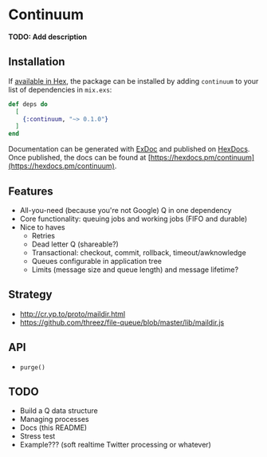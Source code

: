 # Continuum

**TODO: Add description**

## Installation

If [available in Hex](https://hex.pm/docs/publish), the package can be installed
by adding `continuum` to your list of dependencies in `mix.exs`:

```elixir
def deps do
  [
    {:continuum, "~> 0.1.0"}
  ]
end
```

Documentation can be generated with [ExDoc](https://github.com/elixir-lang/ex_doc)
and published on [HexDocs](https://hexdocs.pm). Once published, the docs can
be found at [https://hexdocs.pm/continuum](https://hexdocs.pm/continuum).

## Features

* All-you-need (because you're not Google) Q in one dependency
* Core functionality:  queuing jobs and working jobs (FIFO and durable)
* Nice to haves
    * Retries
    * Dead letter Q (shareable?)
    * Transactional:  checkout, commit, rollback, timeout/awknowledge
    * Queues configurable in application tree
    * Limits (message size and queue length) and message lifetime?

## Strategy

* http://cr.yp.to/proto/maildir.html
* https://github.com/threez/file-queue/blob/master/lib/maildir.js

## API

* `purge()`

## TODO

* Build a Q data structure
* Managing processes
* Docs (this README)
* Stress test
* Example???  (soft realtime Twitter processing or whatever)

